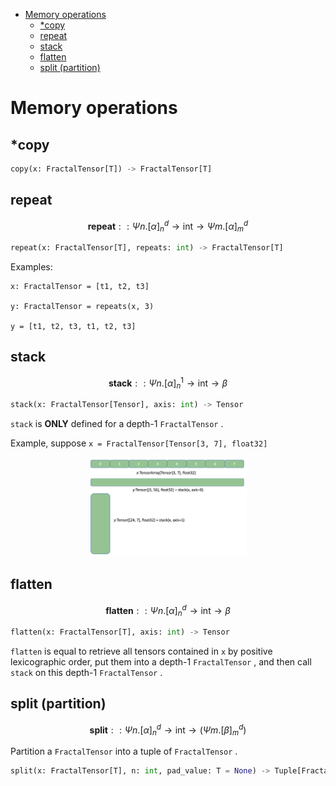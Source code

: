 <!-- vscode-markdown-toc -->

- [Memory operations](#memory-operations)
  - [\*copy](#copy)
  - [repeat](#repeat)
  - [stack](#stack)
  - [flatten](#flatten)
  - [split (partition)](#split-partition)

<!-- vscode-markdown-toc-config
	numbering=true
	autoSave=true
	/vscode-markdown-toc-config -->
<!-- /vscode-markdown-toc -->

# Memory operations

## \*copy

```python
copy(x: FractalTensor[T]) -> FractalTensor[T]
```

## repeat

$$\mathbf{repeat} ::\Psi n.[\alpha]^d_n \rightarrow \text{int}\rightarrow \Psi m.[\alpha]^{d}_m$$

```python
repeat(x: FractalTensor[T], repeats: int) -> FractalTensor[T]
```

Examples:

```
x: FractalTensor = [t1, t2, t3]

y: FractalTensor = repeats(x, 3)

y = [t1, t2, t3, t1, t2, t3]
```

## stack

$$\mathbf{stack} ::\Psi n.[\alpha]^1_n \rightarrow \text{int}\rightarrow \beta$$

```python
stack(x: FractalTensor[Tensor], axis: int) -> Tensor
```

`stack` is **ONLY** defined for a depth-1 `FractalTensor` .

Example, suppose `x = FractalTensor[Tensor[3, 7], float32]`

<p align="center">
<img src="../images/stack.png" width=50%>
</p>

## flatten

$$\mathbf{flatten} ::\Psi n.[\alpha]^d_n \rightarrow \text{int}\rightarrow \beta$$

```python
flatten(x: FractalTensor[T], axis: int) -> Tensor
```

`flatten` is equal to retrieve all tensors contained in `x` by positive lexicographic order, put them into a depth-1 `FractalTensor` , and then call `stack` on this depth-1 `FractalTensor` .

## split (partition)

$$\mathbf{split} ::\Psi n.[\alpha]^d_n \rightarrow \text{int}\rightarrow (\Psi m.[\beta]^d_m)$$

Partition a `FractalTensor` into a tuple of `FractalTensor` .

```python
split(x: FractalTensor[T], n: int, pad_value: T = None) -> Tuple[FractalTensor[T]]
```
